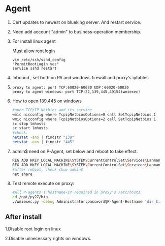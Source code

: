 # Agent

1. Cert updates to newest on blueking server. And restart service.
2. Need add account "admin" to business-operation membership.
3. For install linux agent 

   Must  allow root login

   ```text
   vim /etc/ssh/sshd_config
   "PermitRootLogin yes"
   service sshd restart
   ```

4. Inbound , set both on PA and windows firewall and proxy's iptables
5. ```text
   proxy to agent: port TCP:60020-60030 UDP：60020-60030 
   proxy to agent windows: port TCP:22,139,445,49154(wmiexec)
   ```
6. How to open 139,445 on windows

   ```bash
   #open TCP/IP Netbios and its service
   wmic nicconfig where TcpipNetbiosOptions=0 call SetTcpipNetbios 1
   wmic nicconfig where TcpipNetbiosOptions=2 call SetTcpipNetbios 1
   sc stop lmhosts
   sc start lmhosts
   #check: 
   netstat -ano | findstr "139" 
   netstat -ano | findstr "445"
   ```

7. admin$ need on P-Agent, set below and reboot to take effect.

   ```bash
   REG ADD HKEY_LOCAL_MACHINE\SYSTEM\CurrentControlSet\Services\LanmanServer\Parameters /v AutoShareWks /t REG_DWORD /d 1 /f
   REG ADD HKEY_LOCAL_MACHINE\SYSTEM\CurrentControlSet\Services\LanmanServer\Parameters /v AutoShareServer /t REG_DWORD /d 1 /f
   #after reboot, check show admin$
   net share
   ```

8. Test remote execute on proxy:

   ```bash
   #All P-agents's hostname-IP required in proxy's /etc/hosts
   cd /opt/py27/bin
   ./wmiexec.py -debug Administrator:password@P-Agent-Hostname 'dir C:\'
   ```

## After install 

1.Disable  root login on linux

2.Disable unnecessary rights on windows.



